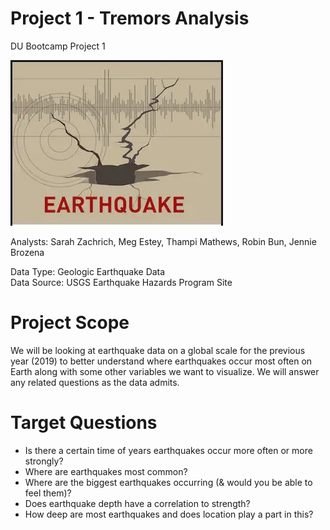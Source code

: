 # Project 1 - Tremors Analysis
DU Bootcamp Project 1

![Earthquake](https://github.com/SarahZ22/Project_1_Tremors_Analysis/blob/master/Images/stock-photo-earthquake2.JPG)

Analysts: Sarah Zachrich, Meg Estey, Thampi Mathews, Robin Bun, Jennie Brozena

Data Type: Geologic Earthquake Data\
Data Source: USGS Earthquake Hazards Program Site

# Project Scope
We will be looking at earthquake data on a global scale for the previous year (2019) to better understand where earthquakes occur most often on Earth along with some other variables we want to visualize. We will answer any related questions as the data admits.

# Target Questions
- Is there a certain time of years earthquakes occur more often or more strongly? 
- Where are earthquakes most common? 
- Where are the biggest earthquakes occurring (& would you be able to feel them)? 
- Does earthquake depth have a correlation to strength? 
- How deep are most earthquakes and does location play a part in this? 



